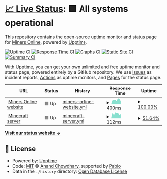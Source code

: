 # [📈 Live Status](https://status.minersonline.uk): <!--live status--> **🟩 All systems operational**

This repository contains the open-source uptime monitor and status page for [Miners Online](https://minersonline.uk), powered by [Upptime](https://github.com/upptime/upptime).

[![Uptime CI](https://github.com/miners-online/status/workflows/Uptime%20CI/badge.svg)](https://github.com/miners-online/status/actions?query=workflow%3A%22Uptime+CI%22)
[![Response Time CI](https://github.com/miners-online/status/workflows/Response%20Time%20CI/badge.svg)](https://github.com/miners-online/status/actions?query=workflow%3A%22Response+Time+CI%22)
[![Graphs CI](https://github.com/miners-online/status/workflows/Graphs%20CI/badge.svg)](https://github.com/miners-online/status/actions?query=workflow%3A%22Graphs+CI%22)
[![Static Site CI](https://github.com/miners-online/status/workflows/Static%20Site%20CI/badge.svg)](https://github.com/miners-online/status/actions?query=workflow%3A%22Static+Site+CI%22)
[![Summary CI](https://github.com/miners-online/status/workflows/Summary%20CI/badge.svg)](https://github.com/miners-online/status/actions?query=workflow%3A%22Summary+CI%22)

With [Upptime](https://upptime.js.org), you can get your own unlimited and free uptime monitor and status page, powered entirely by a GitHub repository. We use [Issues](https://github.com/miners-online/status/issues) as incident reports, [Actions](https://github.com/miners-online/status/actions) as uptime monitors, and [Pages](https://status.minersonline.uk) for the status page.

<!--start: status pages-->
<!-- This summary is generated by Upptime (https://github.com/upptime/upptime) -->
<!-- Do not edit this manually, your changes will be overwritten -->
<!-- prettier-ignore -->
| URL | Status | History | Response Time | Uptime |
| --- | ------ | ------- | ------------- | ------ |
| <img alt="" src="https://icons.duckduckgo.com/ip3/minersonline.uk.ico" height="13"> [Miners Online website](https://minersonline.uk) | 🟩 Up | [miners-online-website.yml](https://github.com/miners-online/status/commits/HEAD/history/miners-online-website.yml) | <details><summary><img alt="Response time graph" src="./graphs/miners-online-website/response-time-week.png" height="20"> 400ms</summary><br><a href="https://status.minersonline.uk/history/miners-online-website"><img alt="Response time 927" src="https://img.shields.io/endpoint?url=https%3A%2F%2Fraw.githubusercontent.com%2Fminers-online%2Fstatus%2FHEAD%2Fapi%2Fminers-online-website%2Fresponse-time.json"></a><br><a href="https://status.minersonline.uk/history/miners-online-website"><img alt="24-hour response time 273" src="https://img.shields.io/endpoint?url=https%3A%2F%2Fraw.githubusercontent.com%2Fminers-online%2Fstatus%2FHEAD%2Fapi%2Fminers-online-website%2Fresponse-time-day.json"></a><br><a href="https://status.minersonline.uk/history/miners-online-website"><img alt="7-day response time 400" src="https://img.shields.io/endpoint?url=https%3A%2F%2Fraw.githubusercontent.com%2Fminers-online%2Fstatus%2FHEAD%2Fapi%2Fminers-online-website%2Fresponse-time-week.json"></a><br><a href="https://status.minersonline.uk/history/miners-online-website"><img alt="30-day response time 470" src="https://img.shields.io/endpoint?url=https%3A%2F%2Fraw.githubusercontent.com%2Fminers-online%2Fstatus%2FHEAD%2Fapi%2Fminers-online-website%2Fresponse-time-month.json"></a><br><a href="https://status.minersonline.uk/history/miners-online-website"><img alt="1-year response time 927" src="https://img.shields.io/endpoint?url=https%3A%2F%2Fraw.githubusercontent.com%2Fminers-online%2Fstatus%2FHEAD%2Fapi%2Fminers-online-website%2Fresponse-time-year.json"></a></details> | <details><summary><a href="https://status.minersonline.uk/history/miners-online-website">100.00%</a></summary><a href="https://status.minersonline.uk/history/miners-online-website"><img alt="All-time uptime 83.80%" src="https://img.shields.io/endpoint?url=https%3A%2F%2Fraw.githubusercontent.com%2Fminers-online%2Fstatus%2FHEAD%2Fapi%2Fminers-online-website%2Fuptime.json"></a><br><a href="https://status.minersonline.uk/history/miners-online-website"><img alt="24-hour uptime 100.00%" src="https://img.shields.io/endpoint?url=https%3A%2F%2Fraw.githubusercontent.com%2Fminers-online%2Fstatus%2FHEAD%2Fapi%2Fminers-online-website%2Fuptime-day.json"></a><br><a href="https://status.minersonline.uk/history/miners-online-website"><img alt="7-day uptime 100.00%" src="https://img.shields.io/endpoint?url=https%3A%2F%2Fraw.githubusercontent.com%2Fminers-online%2Fstatus%2FHEAD%2Fapi%2Fminers-online-website%2Fuptime-week.json"></a><br><a href="https://status.minersonline.uk/history/miners-online-website"><img alt="30-day uptime 100.00%" src="https://img.shields.io/endpoint?url=https%3A%2F%2Fraw.githubusercontent.com%2Fminers-online%2Fstatus%2FHEAD%2Fapi%2Fminers-online-website%2Fuptime-month.json"></a><br><a href="https://status.minersonline.uk/history/miners-online-website"><img alt="1-year uptime 83.80%" src="https://img.shields.io/endpoint?url=https%3A%2F%2Fraw.githubusercontent.com%2Fminers-online%2Fstatus%2FHEAD%2Fapi%2Fminers-online-website%2Fuptime-year.json"></a></details>
| <img alt="" src="https://icons.duckduckgo.com/ip3/null.ico" height="13"> [Minecraft server](local.minersonline.uk) | 🟩 Up | [minecraft-server.yml](https://github.com/miners-online/status/commits/HEAD/history/minecraft-server.yml) | <details><summary><img alt="Response time graph" src="./graphs/minecraft-server/response-time-week.png" height="20"> 112ms</summary><br><a href="https://status.minersonline.uk/history/minecraft-server"><img alt="Response time 120" src="https://img.shields.io/endpoint?url=https%3A%2F%2Fraw.githubusercontent.com%2Fminers-online%2Fstatus%2FHEAD%2Fapi%2Fminecraft-server%2Fresponse-time.json"></a><br><a href="https://status.minersonline.uk/history/minecraft-server"><img alt="24-hour response time 94" src="https://img.shields.io/endpoint?url=https%3A%2F%2Fraw.githubusercontent.com%2Fminers-online%2Fstatus%2FHEAD%2Fapi%2Fminecraft-server%2Fresponse-time-day.json"></a><br><a href="https://status.minersonline.uk/history/minecraft-server"><img alt="7-day response time 112" src="https://img.shields.io/endpoint?url=https%3A%2F%2Fraw.githubusercontent.com%2Fminers-online%2Fstatus%2FHEAD%2Fapi%2Fminecraft-server%2Fresponse-time-week.json"></a><br><a href="https://status.minersonline.uk/history/minecraft-server"><img alt="30-day response time 138" src="https://img.shields.io/endpoint?url=https%3A%2F%2Fraw.githubusercontent.com%2Fminers-online%2Fstatus%2FHEAD%2Fapi%2Fminecraft-server%2Fresponse-time-month.json"></a><br><a href="https://status.minersonline.uk/history/minecraft-server"><img alt="1-year response time 120" src="https://img.shields.io/endpoint?url=https%3A%2F%2Fraw.githubusercontent.com%2Fminers-online%2Fstatus%2FHEAD%2Fapi%2Fminecraft-server%2Fresponse-time-year.json"></a></details> | <details><summary><a href="https://status.minersonline.uk/history/minecraft-server">51.64%</a></summary><a href="https://status.minersonline.uk/history/minecraft-server"><img alt="All-time uptime 71.93%" src="https://img.shields.io/endpoint?url=https%3A%2F%2Fraw.githubusercontent.com%2Fminers-online%2Fstatus%2FHEAD%2Fapi%2Fminecraft-server%2Fuptime.json"></a><br><a href="https://status.minersonline.uk/history/minecraft-server"><img alt="24-hour uptime 43.62%" src="https://img.shields.io/endpoint?url=https%3A%2F%2Fraw.githubusercontent.com%2Fminers-online%2Fstatus%2FHEAD%2Fapi%2Fminecraft-server%2Fuptime-day.json"></a><br><a href="https://status.minersonline.uk/history/minecraft-server"><img alt="7-day uptime 51.64%" src="https://img.shields.io/endpoint?url=https%3A%2F%2Fraw.githubusercontent.com%2Fminers-online%2Fstatus%2FHEAD%2Fapi%2Fminecraft-server%2Fuptime-week.json"></a><br><a href="https://status.minersonline.uk/history/minecraft-server"><img alt="30-day uptime 50.90%" src="https://img.shields.io/endpoint?url=https%3A%2F%2Fraw.githubusercontent.com%2Fminers-online%2Fstatus%2FHEAD%2Fapi%2Fminecraft-server%2Fuptime-month.json"></a><br><a href="https://status.minersonline.uk/history/minecraft-server"><img alt="1-year uptime 71.93%" src="https://img.shields.io/endpoint?url=https%3A%2F%2Fraw.githubusercontent.com%2Fminers-online%2Fstatus%2FHEAD%2Fapi%2Fminecraft-server%2Fuptime-year.json"></a></details>

<!--end: status pages-->

[**Visit our status website →**](https://status.minersonline.uk)

## 📄 License

- Powered by: [Upptime](https://github.com/upptime/upptime)
- Code: [MIT](./LICENSE) © [Anand Chowdhary](https://anandchowdhary.com), supported by [Pabio](https://pabio.com)
- Data in the `./history` directory: [Open Database License](https://opendatacommons.org/licenses/odbl/1-0/)
